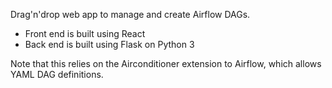Drag'n'drop web app to manage and create Airflow DAGs. 

- Front end is built using React
- Back end is built using Flask on Python 3

Note that this relies on the Airconditioner extension to Airflow, which
allows YAML DAG definitions. 